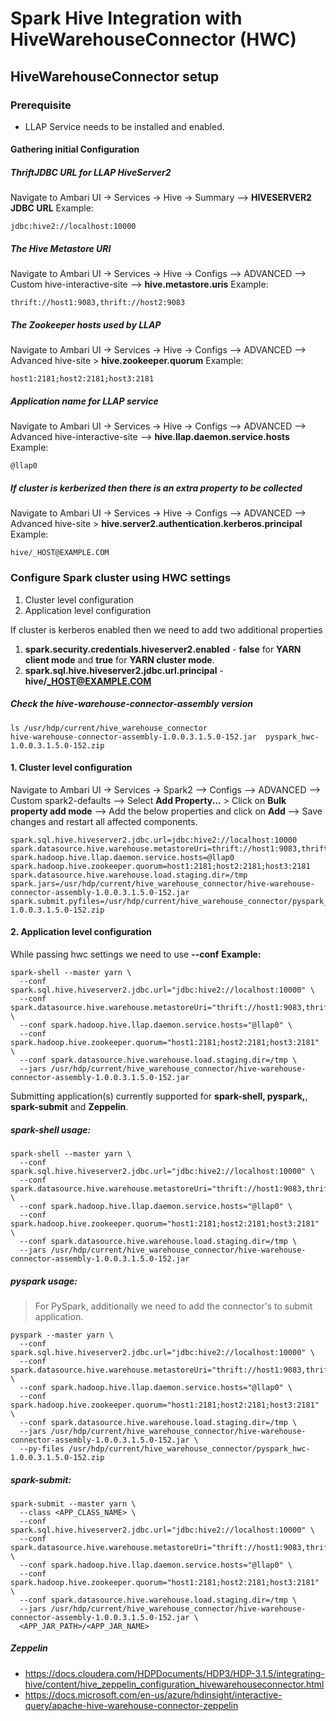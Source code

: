 # Spark Hive Integration with HiveWarehouseConnector (HWC) 

## HiveWarehouseConnector setup

### Prerequisite
* LLAP Service needs to be installed and enabled.

#### Gathering initial Configuration
##### ThriftJDBC URL for LLAP HiveServer2
Navigate to Ambari UI -> Services -> Hive -> Summary --> **HIVESERVER2 JDBC URL** 
Example:
```
jdbc:hive2://localhost:10000
```
##### The Hive Metastore URI
Navigate to Ambari UI -> Services -> Hive -> Configs --> ADVANCED --> Custom hive-interactive-site --> **hive.metastore.uris**
Example:
```
thrift://host1:9083,thrift://host2:9083
```
##### The Zookeeper hosts used by LLAP
Navigate to Ambari UI -> Services -> Hive -> Configs --> ADVANCED --> Advanced hive-site > **hive.zookeeper.quorum**
Example:
```
host1:2181;host2:2181;host3:2181
```
##### Application name for LLAP service
Navigate to Ambari UI -> Services -> Hive -> Configs --> ADVANCED --> Advanced hive-interactive-site --> **hive.llap.daemon.service.hosts**
Example:
```
@llap0
```
##### If cluster is kerberized then there is an extra property to be collected
Navigate to Ambari UI -> Services -> Hive -> Configs --> ADVANCED --> Advanced hive-site > **hive.server2.authentication.kerberos.principal**
Example:
```
hive/_HOST@EXAMPLE.COM
```

### Configure Spark cluster using HWC settings
1. Cluster level configuration
2. Application level configuration

If cluster is kerberos enabled then we need to add two additional properties

1. **spark.security.credentials.hiveserver2.enabled** - **false** for **YARN client mode** and **true** for **YARN cluster mode**.
2. **spark.sql.hive.hiveserver2.jdbc.url.principal** - **hive/_HOST@EXAMPLE.COM**

##### Check the hive-warehouse-connector-assembly version
```shell
ls /usr/hdp/current/hive_warehouse_connector
hive-warehouse-connector-assembly-1.0.0.3.1.5.0-152.jar  pyspark_hwc-1.0.0.3.1.5.0-152.zip
```

#### 1. Cluster level configuration
Navigate to Ambari UI -> Services -> Spark2 --> Configs --> ADVANCED --> Custom spark2-defaults --> Select **Add Property...** > Click on **Bulk property add mode** --> Add the below properties and click on **Add** --> Save changes and restart all affected components.

```properties
spark.sql.hive.hiveserver2.jdbc.url=jdbc:hive2://localhost:10000
spark.datasource.hive.warehouse.metastoreUri=thrift://host1:9083,thrift://host2:9083
spark.hadoop.hive.llap.daemon.service.hosts=@llap0
spark.hadoop.hive.zookeeper.quorum=host1:2181;host2:2181;host3:2181
spark.datasource.hive.warehouse.load.staging.dir=/tmp
spark.jars=/usr/hdp/current/hive_warehouse_connector/hive-warehouse-connector-assembly-1.0.0.3.1.5.0-152.jar
spark.submit.pyfiles=/usr/hdp/current/hive_warehouse_connector/pyspark_hwc-1.0.0.3.1.5.0-152.zip
```

#### 2. Application level configuration

While passing hwc settings we need to use **--conf**
**Example:**

```shell
spark-shell --master yarn \
  --conf spark.sql.hive.hiveserver2.jdbc.url="jdbc:hive2://localhost:10000" \
  --conf spark.datasource.hive.warehouse.metastoreUri="thrift://host1:9083,thrift://host2:9083" \
  --conf spark.hadoop.hive.llap.daemon.service.hosts="@llap0" \
  --conf spark.hadoop.hive.zookeeper.quorum="host1:2181;host2:2181;host3:2181" \
  --conf spark.datasource.hive.warehouse.load.staging.dir=/tmp \
  --jars /usr/hdp/current/hive_warehouse_connector/hive-warehouse-connector-assembly-1.0.0.3.1.5.0-152.jar
```

Submitting application(s) currently supported for **spark-shell, pyspark,**, **spark-submit** and **Zeppelin**.

##### spark-shell usage:
```shell
spark-shell --master yarn \
  --conf spark.sql.hive.hiveserver2.jdbc.url="jdbc:hive2://localhost:10000" \
  --conf spark.datasource.hive.warehouse.metastoreUri="thrift://host1:9083,thrift://host2:9083" \
  --conf spark.hadoop.hive.llap.daemon.service.hosts="@llap0" \
  --conf spark.hadoop.hive.zookeeper.quorum="host1:2181;host2:2181;host3:2181" \
  --conf spark.datasource.hive.warehouse.load.staging.dir=/tmp \
  --jars /usr/hdp/current/hive_warehouse_connector/hive-warehouse-connector-assembly-1.0.0.3.1.5.0-152.jar
```

##### pyspark usage:
> For PySpark, additionally we need to add the connector's to submit application.

```shell  
pyspark --master yarn \
  --conf spark.sql.hive.hiveserver2.jdbc.url="jdbc:hive2://localhost:10000" \
  --conf spark.datasource.hive.warehouse.metastoreUri="thrift://host1:9083,thrift://host2:9083" \
  --conf spark.hadoop.hive.llap.daemon.service.hosts="@llap0" \
  --conf spark.hadoop.hive.zookeeper.quorum="host1:2181;host2:2181;host3:2181" \
  --conf spark.datasource.hive.warehouse.load.staging.dir=/tmp \
  --jars /usr/hdp/current/hive_warehouse_connector/hive-warehouse-connector-assembly-1.0.0.3.1.5.0-152.jar \
  --py-files /usr/hdp/current/hive_warehouse_connector/pyspark_hwc-1.0.0.3.1.5.0-152.zip
```

##### spark-submit:
```shell
spark-submit --master yarn \
  --class <APP_CLASS_NAME> \
  --conf spark.sql.hive.hiveserver2.jdbc.url="jdbc:hive2://localhost:10000" \
  --conf spark.datasource.hive.warehouse.metastoreUri="thrift://host1:9083,thrift://host2:9083" \
  --conf spark.hadoop.hive.llap.daemon.service.hosts="@llap0" \
  --conf spark.hadoop.hive.zookeeper.quorum="host1:2181;host2:2181;host3:2181" \
  --conf spark.datasource.hive.warehouse.load.staging.dir=/tmp \
  --jars /usr/hdp/current/hive_warehouse_connector/hive-warehouse-connector-assembly-1.0.0.3.1.5.0-152.jar \
  <APP_JAR_PATH>/<APP_JAR_NAME>
```

##### Zeppelin 
* https://docs.cloudera.com/HDPDocuments/HDP3/HDP-3.1.5/integrating-hive/content/hive_zeppelin_configuration_hivewarehouseconnector.html
* https://docs.microsoft.com/en-us/azure/hdinsight/interactive-query/apache-hive-warehouse-connector-zeppelin
